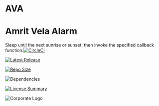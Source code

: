 # AVA
Amrit Vela Alarm
==========
Sleep until the next sunrise or sunset,
then invoke the specified callback function.[![CircleCI](https://img.shields.io/circleci/build/github/InnovAnon-Inc/AVA/?color=%23FF1100&logo=InnovAnon%2C%20Inc.&logoColor=%23FF1133&style=plastic)](https://circleci.com/gh/InnovAnon-Inc/AVA/)

[![Latest Release](https://img.shields.io/github/commits-since/InnovAnon-Inc/AVA//latest?color=%23FF1100&include_prereleases&logo=InnovAnon%2C%20Inc.&logoColor=%23FF1133&style=plastic)](https://github.com/InnovAnon-Inc/AVA//releases/latest)

[![Repo Size](https://img.shields.io/github/repo-size/InnovAnon-Inc/AVA/?color=%23FF1100&logo=InnovAnon%2C%20Inc.&logoColor=%23FF1133&style=plastic)](https://github.com/InnovAnon-Inc/AVA/)

![Dependencies](https://img.shields.io/librariesio/github/InnovAnon-Inc/AVA/?color=%23FF1100&style=plastic)

[![License Summary](https://img.shields.io/github/license/InnovAnon-Inc/AVA/?color=%23FF1100&label=Free%20Code%20for%20a%20Free%20World%21&logo=InnovAnon%2C%20Inc.&logoColor=%23FF1133&style=plastic)](https://tldrlegal.com/license/unlicense#summary)

![Corporate Logo](https://i.imgur.com/UD8y4Is.gif)

